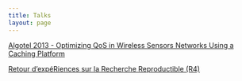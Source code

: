 ```yaml
---
title: Talks
layout: page
---
```


[Algotel 2013 - Optimizing QoS in Wireless Sensors Networks Using a
Caching Platform](//speakerdeck.com/sieben/algotel-2013)

[Retour d’expéRiences sur la Recherche Reproductible (R4)](r4_2015)
